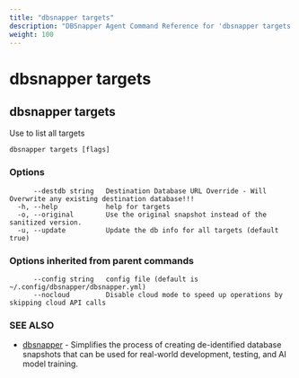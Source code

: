 ```yaml
---
title: "dbsnapper targets"
description: "DBSnapper Agent Command Reference for 'dbsnapper targets'"
weight: 100
---
```


# dbsnapper targets

## dbsnapper targets

Use to list all targets

```
dbsnapper targets [flags]
```

### Options

```
      --destdb string   Destination Database URL Override - Will Overwrite any existing destination database!!!
  -h, --help            help for targets
  -o, --original        Use the original snapshot instead of the sanitized version.
  -u, --update          Update the db info for all targets (default true)
```

### Options inherited from parent commands

```
      --config string   config file (default is ~/.config/dbsnapper/dbsnapper.yml)
      --nocloud         Disable cloud mode to speed up operations by skipping cloud API calls
```

### SEE ALSO

* [dbsnapper](dbsnapper.md)	 - Simplifies the process of creating de-identified database snapshots that can be used for real-world development, testing, and AI model training.

